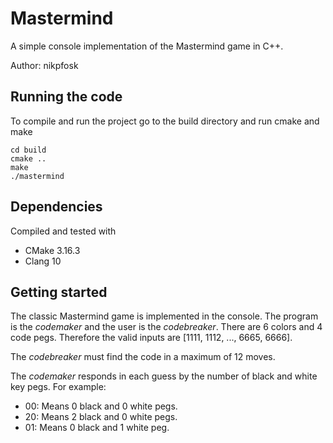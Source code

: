 # Mastermind

A simple console implementation of the Mastermind game in C++.

Author: nikpfosk

## Running the code 

To compile and run the project go to the build directory and run cmake and make

```
cd build
cmake ..
make
./mastermind
```
## Dependencies

Compiled and tested with
- CMake 3.16.3
- Clang 10

## Getting started

The classic Mastermind game is implemented in the console. The program is the *codemaker* and the user is the *codebreaker*. There are 6 colors and 4 code pegs. Therefore the valid inputs are [1111, 1112, ..., 6665, 6666]. 

The *codebreaker* must find the code in a maximum of 12 moves.

The *codemaker* responds in each guess by the number of black and white key pegs. For example:
- 00: Means 0 black and 0 white pegs.
- 20: Means 2 black and 0 white pegs.
- 01: Means 0 black and 1 white peg.